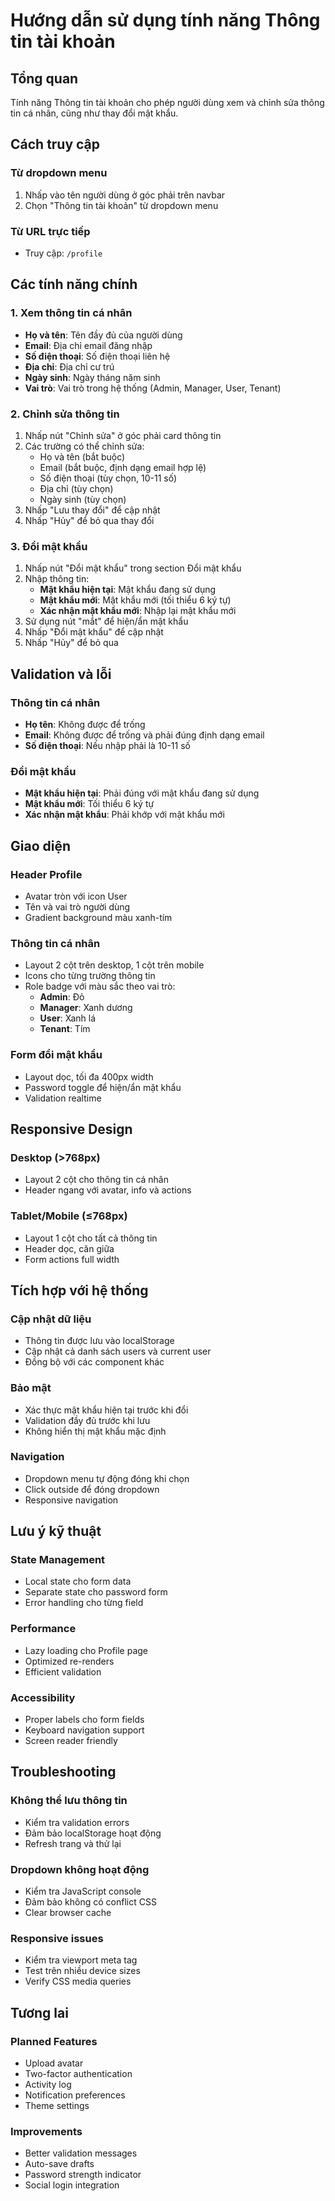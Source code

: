 # Hướng dẫn sử dụng tính năng Thông tin tài khoản

## Tổng quan
Tính năng Thông tin tài khoản cho phép người dùng xem và chỉnh sửa thông tin cá nhân, cũng như thay đổi mật khẩu.

## Cách truy cập

### Từ dropdown menu
1. Nhấp vào tên người dùng ở góc phải trên navbar
2. Chọn "Thông tin tài khoản" từ dropdown menu

### Từ URL trực tiếp
- Truy cập: `/profile`

## Các tính năng chính

### 1. Xem thông tin cá nhân
- **Họ và tên**: Tên đầy đủ của người dùng
- **Email**: Địa chỉ email đăng nhập
- **Số điện thoại**: Số điện thoại liên hệ
- **Địa chỉ**: Địa chỉ cư trú
- **Ngày sinh**: Ngày tháng năm sinh
- **Vai trò**: Vai trò trong hệ thống (Admin, Manager, User, Tenant)

### 2. Chỉnh sửa thông tin
1. Nhấp nút "Chỉnh sửa" ở góc phải card thông tin
2. Các trường có thể chỉnh sửa:
   - Họ và tên (bắt buộc)
   - Email (bắt buộc, định dạng email hợp lệ)
   - Số điện thoại (tùy chọn, 10-11 số)
   - Địa chỉ (tùy chọn)
   - Ngày sinh (tùy chọn)
3. Nhấp "Lưu thay đổi" để cập nhật
4. Nhấp "Hủy" để bỏ qua thay đổi

### 3. Đổi mật khẩu
1. Nhấp nút "Đổi mật khẩu" trong section Đổi mật khẩu
2. Nhập thông tin:
   - **Mật khẩu hiện tại**: Mật khẩu đang sử dụng
   - **Mật khẩu mới**: Mật khẩu mới (tối thiểu 6 ký tự)
   - **Xác nhận mật khẩu mới**: Nhập lại mật khẩu mới
3. Sử dụng nút "mắt" để hiện/ẩn mật khẩu
4. Nhấp "Đổi mật khẩu" để cập nhật
5. Nhấp "Hủy" để bỏ qua

## Validation và lỗi

### Thông tin cá nhân
- **Họ tên**: Không được để trống
- **Email**: Không được để trống và phải đúng định dạng email
- **Số điện thoại**: Nếu nhập phải là 10-11 số

### Đổi mật khẩu
- **Mật khẩu hiện tại**: Phải đúng với mật khẩu đang sử dụng
- **Mật khẩu mới**: Tối thiểu 6 ký tự
- **Xác nhận mật khẩu**: Phải khớp với mật khẩu mới

## Giao diện

### Header Profile
- Avatar tròn với icon User
- Tên và vai trò người dùng
- Gradient background màu xanh-tím

### Thông tin cá nhân
- Layout 2 cột trên desktop, 1 cột trên mobile
- Icons cho từng trường thông tin
- Role badge với màu sắc theo vai trò:
  - **Admin**: Đỏ
  - **Manager**: Xanh dương
  - **User**: Xanh lá
  - **Tenant**: Tím

### Form đổi mật khẩu
- Layout dọc, tối đa 400px width
- Password toggle để hiện/ẩn mật khẩu
- Validation realtime

## Responsive Design

### Desktop (>768px)
- Layout 2 cột cho thông tin cá nhân
- Header ngang với avatar, info và actions

### Tablet/Mobile (≤768px)
- Layout 1 cột cho tất cả thông tin
- Header dọc, căn giữa
- Form actions full width

## Tích hợp với hệ thống

### Cập nhật dữ liệu
- Thông tin được lưu vào localStorage
- Cập nhật cả danh sách users và current user
- Đồng bộ với các component khác

### Bảo mật
- Xác thực mật khẩu hiện tại trước khi đổi
- Validation đầy đủ trước khi lưu
- Không hiển thị mật khẩu mặc định

### Navigation
- Dropdown menu tự động đóng khi chọn
- Click outside để đóng dropdown
- Responsive navigation

## Lưu ý kỹ thuật

### State Management
- Local state cho form data
- Separate state cho password form
- Error handling cho từng field

### Performance
- Lazy loading cho Profile page
- Optimized re-renders
- Efficient validation

### Accessibility
- Proper labels cho form fields
- Keyboard navigation support
- Screen reader friendly

## Troubleshooting

### Không thể lưu thông tin
- Kiểm tra validation errors
- Đảm bảo localStorage hoạt động
- Refresh trang và thử lại

### Dropdown không hoạt động
- Kiểm tra JavaScript console
- Đảm bảo không có conflict CSS
- Clear browser cache

### Responsive issues
- Kiểm tra viewport meta tag
- Test trên nhiều device sizes
- Verify CSS media queries

## Tương lai

### Planned Features
- Upload avatar
- Two-factor authentication
- Activity log
- Notification preferences
- Theme settings

### Improvements
- Better validation messages
- Auto-save drafts
- Password strength indicator
- Social login integration